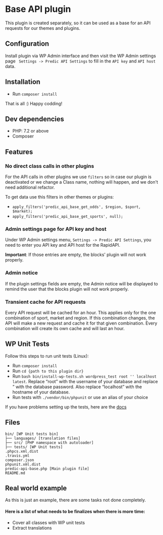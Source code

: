 # Base API plugin
This plugin is created separately, so it can be used as a base for an API requests for our themes
and plugins.

## Configuration
Install plugin via WP Admin interface and then visit the WP Admin settings page 
` Settings -> Predic API Settings` to fill in the `API key` and `API host` data.

## Installation
* Run `composer install`

That is all :) Happy codding!

## Dev dependencies
* PHP: 7.2 or above
* Composer

## Features

### No direct class calls in other plugins
For the API calls in other plugins we use `filters` so in case our plugin is deactivated or 
we change a Class name, nothing will happen, and we don't need additional refactor.

To get data use this filters in other themes or plugins:

* `apply_filters('predic_api_base_get_odds', $region, $sport, $market);`
* `apply_filters('predic_api_base_get_sports', null);`

### Admin settings page for API key and host
Under WP Admin settings menu, `Settings -> Predic API Settings`, you need to enter you API key and API host for the RapidAPI.

**Important**: If those entries are empty, the blocks' plugin will not work properly.

### Admin notice
If the plugin settings fields are empty, the Admin notice will be displayed to remind the user that the 
blocks plugin will not work properly.

### Transient cache for API requests 
Every API request will be cached for an hour. This applies only for the one combination of 
sport, market and region. If this combination changes, the API will make a new request and cache it for that 
given combination. Every combination will create its own cache and will last an hour.

## WP Unit Tests
Follow this steps to run unit tests (Linux):
* Run `composer install`
* Run `cd {path to this plugin dir}`
* Run `bash bin/install-wp-tests.sh wordpress_test root '' localhost latest`.
  Replace “root” with the username of your database and replace ” with the database password. Also replace “localhost” with the hostname of your database.
* Run tests with `./vendor/bin/phpunit` or use an alias of your choice

If you have problems setting up the tests, here are the [docs](https://make.wordpress.org/cli/handbook/misc/plugin-unit-tests/) 

## Files

	bin/ [WP Unit tests bin]
	├── languages/ [translation files]
	├── src/ [PHP namespace with autoloader]
	├── tests/ [WP Unit tests]
	.phpcs.xml.dist
	.travis.yml
	composer.json
	phpunit.xml.dist
	predic-api-base.php [Main plugin file]
	README.md

## Real world example
As this is just an example, there are some tasks not done completely.

#### Here is a list of what needs to be finalizes when there is more time:
* Cover all classes with WP unit tests
* Extract translations
